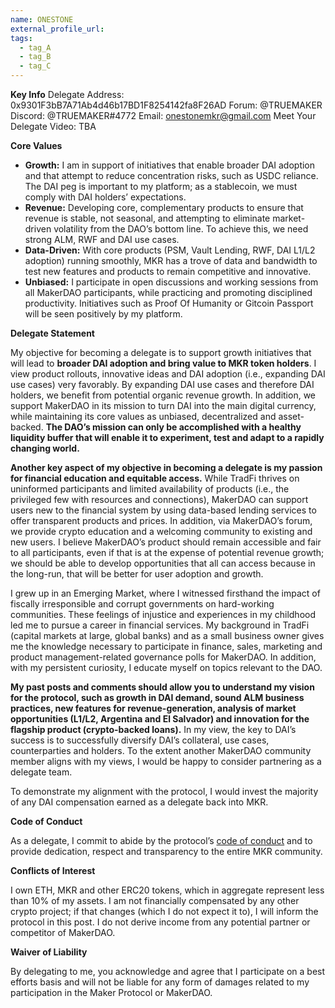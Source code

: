 ```yaml
---
name: ONESTONE
external_profile_url:
tags:
  - tag_A
  - tag_B
  - tag_C
---
```


**Key Info**
Delegate Address: 0x9301F3bB7A71Ab4d46b17BD1F8254142fa8F26AD
Forum: @TRUEMAKER
Discord: @TRUEMAKER#4772
Email: onestonemkr@gmail.com
Meet Your Delegate Video: TBA

**Core Values**
- **Growth:** I am in support of initiatives that enable broader DAI adoption and that attempt to reduce concentration risks, such as USDC reliance. The DAI peg is important to my platform; as a stablecoin, we must comply with DAI holders’ expectations.
- **Revenue:** Developing core, complementary products to ensure that revenue is stable, not seasonal, and attempting to eliminate market-driven volatility from the DAO’s bottom line. To achieve this, we need strong ALM, RWF and DAI use cases.
- **Data-Driven:** With core products (PSM, Vault Lending, RWF, DAI L1/L2 adoption) running smoothly, MKR has a trove of data and bandwidth to test new features and products to remain competitive and innovative.
- **Unbiased:** I participate in open discussions and working sessions from all MakerDAO participants, while practicing and promoting disciplined productivity. Initiatives such as Proof Of Humanity or Gitcoin Passport will be seen positively by my platform.

**Delegate Statement**

My objective for becoming a delegate is to support growth initiatives that will lead to **broader DAI adoption and bring value to MKR token holders**. I view product rollouts, innovative ideas and DAI adoption (i.e., expanding DAI use cases) very favorably.  By expanding DAI use cases and therefore DAI holders, we benefit from potential organic revenue growth. In addition, we support MakerDAO in its mission to turn DAI into the main digital currency, while maintaining its core values as unbiased, decentralized and asset-backed. **The DAO’s mission can only be accomplished with a healthy liquidity buffer that will enable it to experiment, test and adapt to a rapidly changing world.**

**Another key aspect of my objective in becoming a delegate is my passion for financial education and equitable access.** While TradFi thrives on uninformed participants and limited availability of products (i.e., the privileged few with resources and connections), MakerDAO can support users new to the financial system by using data-based lending services to offer transparent products and prices. In addition, via MakerDAO’s forum, we provide crypto education and a welcoming community to existing and new users.  I believe MakerDAO’s product should remain accessible and fair to all participants, even if that is at the expense of potential revenue growth; we should be able to develop opportunities that all can access because in the long-run, that will be better for user adoption and growth. 

I grew up in an Emerging Market, where I witnessed firsthand the impact of fiscally irresponsible and corrupt governments on hard-working communities. These feelings of injustice and experiences in my childhood led me to pursue a career in financial services.  My background in TradFi (capital markets at large, global banks) and as a small business owner gives me the knowledge necessary to participate in finance, sales, marketing and product management-related governance polls for MakerDAO. In addition, with my persistent curiosity, I educate myself on topics relevant to the DAO. 

**My past posts and comments should allow you to understand my vision for the protocol, such as growth in DAI demand, sound ALM business practices, new features for revenue-generation, analysis of market opportunities (L1/L2, Argentina and El Salvador) and innovation for the flagship product (crypto-backed loans).** In my view, the key to DAI’s success is to successfully diversify DAI’s collateral, use cases, counterparties and holders. To the extent another MakerDAO community member aligns with my views, I would be happy to consider partnering as a delegate team.

To demonstrate my alignment with the protocol, I would invest the majority of any DAI compensation earned as a delegate back into MKR.

**Code of Conduct**

As a delegate, I commit to abide by the protocol’s [code of conduct](https://forum.makerdao.com/t/recognised-delegate-code-of-conduct/9384) and to provide dedication, respect and transparency to the entire MKR community. 

**Conflicts of Interest**

I own ETH, MKR and other ERC20 tokens, which in aggregate represent less than 10% of my assets. I am not financially compensated by any other crypto project; if that changes (which I do not expect it to), I will inform the protocol in this post. I do not derive income from any potential partner or competitor of MakerDAO.

**Waiver of Liability**

By delegating to me, you acknowledge and agree that I participate on a best efforts basis and will not be liable for any form of damages related to my participation in the Maker Protocol or MakerDAO.
